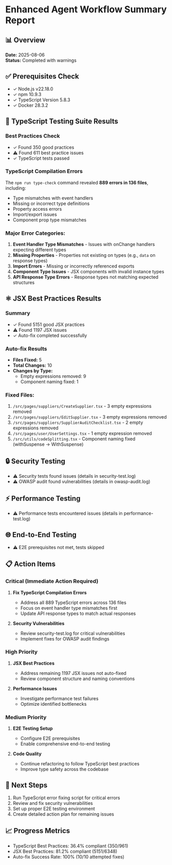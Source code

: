 # Enhanced Agent Workflow Summary Report

## 📊 Overview
**Date:** 2025-08-06  
**Status:** Completed with warnings

## ✅ Prerequisites Check
- ✓ Node.js v22.18.0
- ✓ npm 10.9.3
- ✓ TypeScript Version 5.8.3
- ✓ Docker 28.3.2

## 🔷 TypeScript Testing Suite Results

### Best Practices Check
- ✓ Found 350 good practices
- ⚠ Found 611 best practice issues
- ✓ TypeScript tests passed

### TypeScript Compilation Errors
The `npm run type-check` command revealed **889 errors in 136 files**, including:
- Type mismatches with event handlers
- Missing or incorrect type definitions
- Property access errors
- Import/export issues
- Component prop type mismatches

### Major Error Categories:
1. **Event Handler Type Mismatches** - Issues with onChange handlers expecting different types
2. **Missing Properties** - Properties not existing on types (e.g., `data` on response types)
3. **Import Errors** - Missing or incorrectly referenced exports
4. **Component Type Issues** - JSX components with invalid instance types
5. **API Response Type Errors** - Response types not matching expected structures

## ⚛️ JSX Best Practices Results

### Summary
- ✓ Found 5151 good JSX practices
- ⚠ Found 1197 JSX issues
- ✓ Auto-fix completed successfully

### Auto-fix Results
- **Files Fixed:** 5
- **Total Changes:** 10
- **Changes by Type:**
  - Empty expressions removed: 9
  - Component naming fixed: 1

### Fixed Files:
1. `/src/pages/suppliers/CreateSupplier.tsx` - 3 empty expressions removed
2. `/src/pages/suppliers/EditSupplier.tsx` - 3 empty expressions removed
3. `/src/pages/suppliers/SupplierAuditChecklist.tsx` - 2 empty expressions removed
4. `/src/pages/user/UserSettings.tsx` - 1 empty expression removed
5. `/src/utils/codeSplitting.tsx` - Component naming fixed (withSuspense → WithSuspense)

## 🔒 Security Testing
- ⚠ Security tests found issues (details in security-test.log)
- ⚠ OWASP audit found vulnerabilities (details in owasp-audit.log)

## ⚡ Performance Testing
- ⚠ Performance tests encountered issues (details in performance-test.log)

## 🌐 End-to-End Testing
- ⚠ E2E prerequisites not met, tests skipped

## 📋 Action Items

### Critical (Immediate Action Required)
1. **Fix TypeScript Compilation Errors**
   - Address all 889 TypeScript errors across 136 files
   - Focus on event handler type mismatches first
   - Update API response types to match actual responses

2. **Security Vulnerabilities**
   - Review security-test.log for critical vulnerabilities
   - Implement fixes for OWASP audit findings

### High Priority
1. **JSX Best Practices**
   - Address remaining 1197 JSX issues not auto-fixed
   - Review component structure and naming conventions

2. **Performance Issues**
   - Investigate performance test failures
   - Optimize identified bottlenecks

### Medium Priority
1. **E2E Testing Setup**
   - Configure E2E prerequisites
   - Enable comprehensive end-to-end testing

2. **Code Quality**
   - Continue refactoring to follow TypeScript best practices
   - Improve type safety across the codebase

## 🎯 Next Steps
1. Run TypeScript error fixing script for critical errors
2. Review and fix security vulnerabilities
3. Set up proper E2E testing environment
4. Create detailed action plan for remaining issues

## 📈 Progress Metrics
- TypeScript Best Practices: 36.4% compliant (350/961)
- JSX Best Practices: 81.2% compliant (5151/6348)
- Auto-fix Success Rate: 100% (10/10 attempted fixes)